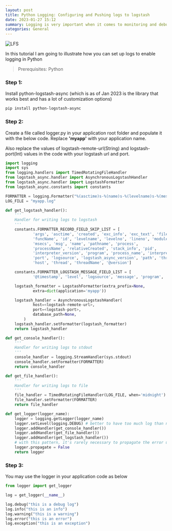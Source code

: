 ```yaml
---
layout: post
title: Python Logging: Configuring and Pushing logs to logstash 
date: 2023-01-27 15:12
summary: Logging is very important when it comes to monitoring and debugging your application. Setting up logging the correct way can save a lot of development hours and making this log available in a searchable fashion in the cloud is essential.
categories: General
---
```


<img title="a title" alt="LFS" src="https://i.imgur.com/5CbvY5x.jpg">


In this tutorial I am going to illustrate how you can set up logs to enable logging in Python

>Prerequisites:
Python


### Step 1:
Install python-logstash-async (which is as of Jan 2023 is the library that works best and has a lot of customization options)

```bash
pip install python-logstash-async
```

### Step 2:

Create a file called logger.py in your application root folder and populate it with the below code.
Replace **'myapp'** with your application name.

Also replace the values of logstash-remote-url(String) and logstash-port(Int) values in the code with your logstash url and port.


```python
import logging
import sys
from logging.handlers import TimedRotatingFileHandler
from logstash_async.handler import AsynchronousLogstashHandler
from logstash_async.handler import LogstashFormatter
from logstash_async.constants import constants

FORMATTER = logging.Formatter("%(asctime)s-%(name)s-%(levelname)s-%(message)s")
LOG_FILE = "myapp.log"

def get_logstash_handler():
    '''
    Handler for writing logs to logstash
    '''
    constants.FORMATTER_RECORD_FIELD_SKIP_LIST = [
            'args', 'asctime', 'created', 'exc_info', 'exc_text', 'filename',
            'funcName', 'id', 'levelname', 'levelno', 'lineno', 'module',
            'msecs', 'msg', 'name', 'pathname', 'process',
            'processName', 'relativeCreated', 'stack_info', 'pid', 
            'interpreter_version', 'program', 'process_name', 'interpreter',
            'port', 'logsource', 'logstash_async_version', 'path', 'thread_name',
            'host', 'thread', 'threadName', '@version']

    constants.FORMATTER_LOGSTASH_MESSAGE_FIELD_LIST = [
            '@timestamp', 'level', 'logsource', 'message', 'program', 'type', 'tags', '@metadata']

    logstash_formatter = LogstashFormatter(extra_prefix=None, 
            extra=dict(application='myapp'))

    logstash_handler = AsynchronousLogstashHandler(
            host=<logstash-remote-url>,
            port=<logstash-port>, 
            database_path=None,
        )
    logstash_handler.setFormatter(logstash_formatter)
    return logstash_handler

def get_console_handler():
    '''
    Handler for writing logs to stdout
    '''
    console_handler = logging.StreamHandler(sys.stdout)
    console_handler.setFormatter(FORMATTER)
    return console_handler

def get_file_handler():
    '''
    Handler for writing logs to file
    '''
    file_handler = TimedRotatingFileHandler(LOG_FILE, when='midnight')
    file_handler.setFormatter(FORMATTER)
    return file_handler

def get_logger(logger_name):
    logger = logging.getLogger(logger_name)
    logger.setLevel(logging.DEBUG) # better to have too much log than not enough
    logger.addHandler(get_console_handler())
    logger.addHandler(get_file_handler())
    logger.addHandler(get_logstash_handler())
    # with this pattern, it's rarely necessary to propagate the error up to parent
    logger.propagate = False
    return logger

```


### Step 3:

You may use the logger in your application code as below

```python
from logger import get_logger

log = get_logger(__name__)

log.debug("this is a debug log")
log.info("this is an info")
log.warning("this is a warning")
log.error("this is an error")
log.exception("this is an exception")
```

